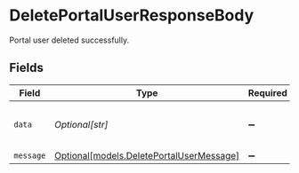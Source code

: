 # DeletePortalUserResponseBody

Portal user deleted successfully.


## Fields

| Field                                                                            | Type                                                                             | Required                                                                         | Description                                                                      | Example                                                                          |
| -------------------------------------------------------------------------------- | -------------------------------------------------------------------------------- | -------------------------------------------------------------------------------- | -------------------------------------------------------------------------------- | -------------------------------------------------------------------------------- |
| `data`                                                                           | *Optional[str]*                                                                  | :heavy_minus_sign:                                                               | Entity ID                                                                        | 5da0a718-c822-403d-9f5d-20d4584e0528                                             |
| `message`                                                                        | [Optional[models.DeletePortalUserMessage]](../models/deleteportalusermessage.md) | :heavy_minus_sign:                                                               | N/A                                                                              |                                                                                  |